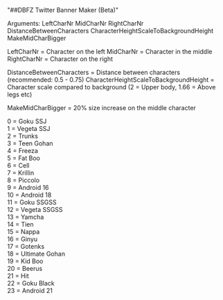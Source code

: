 "##DBFZ Twitter Banner Maker (Beta)" 

Arguments:
LeftCharNr MidCharNr RightCharNr DistanceBetweenCharacters CharacterHeightScaleToBackgroundHeight MakeMidCharBigger

LeftCharNr = Character on the left
MidCharNr = Character in the middle
RightCharNr = Character on the right

DistanceBetweenCharacters = Distance between characters (recommended: 0.5 - 0.75)
CharacterHeightScaleToBackgroundHeight = Character scale compared to background (2 = Upper body, 1.66 = Above legs etc)

MakeMidCharBigger = 20% size increase on the middle character

0 = Goku SSJ  <br />
1 = Vegeta SSJ <br />
2 = Trunks <br />
3 = Teen Gohan <br />
4 = Freeza <br />
5 = Fat Boo <br />
6 = Cell <br />
7 = Krillin <br />
8 = Piccolo <br />
9 = Android 16 <br />
10 = Android 18 <br />
11 = Goku SSGSS <br />
12 = Vegeta SSGSS <br />
13 = Yamcha <br />
14 = Tien <br />
15 = Nappa <br />
16 = Ginyu <br />
17 = Gotenks <br />
18 = Ultimate Gohan <br />
19 = Kid Boo <br />
20 = Beerus <br />
21 = Hit <br />
22 = Goku Black <br />
23 = Android 21 <br />

